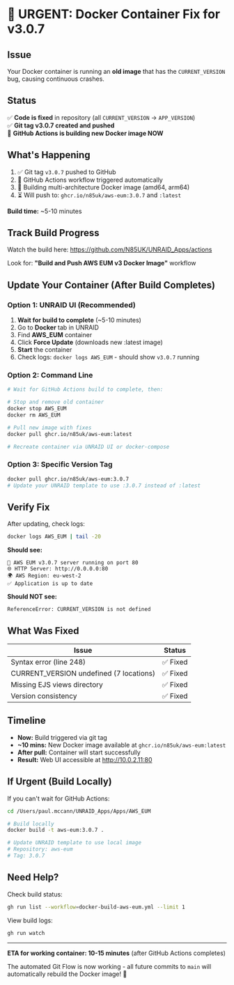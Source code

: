# 🚨 URGENT: Docker Container Fix for v3.0.7

## Issue
Your Docker container is running an **old image** that has the `CURRENT_VERSION` bug, causing continuous crashes.

## Status
✅ **Code is fixed** in repository (all `CURRENT_VERSION` → `APP_VERSION`)  
✅ **Git tag v3.0.7 created and pushed**  
🔄 **GitHub Actions is building new Docker image NOW**

## What's Happening

1. ✅ Git tag `v3.0.7` pushed to GitHub
2. 🔄 GitHub Actions workflow triggered automatically
3. 🔄 Building multi-architecture Docker image (amd64, arm64)
4. ⏳ Will push to: `ghcr.io/n85uk/aws-eum:3.0.7` and `:latest`

**Build time:** ~5-10 minutes

## Track Build Progress

Watch the build here:
https://github.com/N85UK/UNRAID_Apps/actions

Look for: **"Build and Push AWS EUM v3 Docker Image"** workflow

## Update Your Container (After Build Completes)

### Option 1: UNRAID UI (Recommended)

1. **Wait for build to complete** (~5-10 minutes)
2. Go to **Docker** tab in UNRAID
3. Find **AWS_EUM** container
4. Click **Force Update** (downloads new :latest image)
5. **Start** the container
6. Check logs: `docker logs AWS_EUM` - should show `v3.0.7` running

### Option 2: Command Line

```bash
# Wait for GitHub Actions build to complete, then:

# Stop and remove old container
docker stop AWS_EUM
docker rm AWS_EUM

# Pull new image with fixes
docker pull ghcr.io/n85uk/aws-eum:latest

# Recreate container via UNRAID UI or docker-compose
```

### Option 3: Specific Version Tag

```bash
docker pull ghcr.io/n85uk/aws-eum:3.0.7
# Update your UNRAID template to use :3.0.7 instead of :latest
```

## Verify Fix

After updating, check logs:

```bash
docker logs AWS_EUM | tail -20
```

**Should see:**
```
🚀 AWS EUM v3.0.7 server running on port 80
🌐 HTTP Server: http://0.0.0.0:80
🌍 AWS Region: eu-west-2
✅ Application is up to date
```

**Should NOT see:**
```
ReferenceError: CURRENT_VERSION is not defined
```

## What Was Fixed

| Issue | Status |
|-------|--------|
| Syntax error (line 248) | ✅ Fixed |
| CURRENT_VERSION undefined (7 locations) | ✅ Fixed |
| Missing EJS views directory | ✅ Fixed |
| Version consistency | ✅ Fixed |

## Timeline

- **Now:** Build triggered via git tag
- **~10 mins:** New Docker image available at `ghcr.io/n85uk/aws-eum:latest`
- **After pull:** Container will start successfully
- **Result:** Web UI accessible at http://10.0.2.11:80

## If Urgent (Build Locally)

If you can't wait for GitHub Actions:

```bash
cd /Users/paul.mccann/UNRAID_Apps/Apps/AWS_EUM

# Build locally
docker build -t aws-eum:3.0.7 .

# Update UNRAID template to use local image
# Repository: aws-eum
# Tag: 3.0.7
```

## Need Help?

Check build status:
```bash
gh run list --workflow=docker-build-aws-eum.yml --limit 1
```

View build logs:
```bash
gh run watch
```

---

**ETA for working container: 10-15 minutes** (after GitHub Actions completes)

The automated Git Flow is now working - all future commits to `main` will automatically rebuild the Docker image! 🚀
